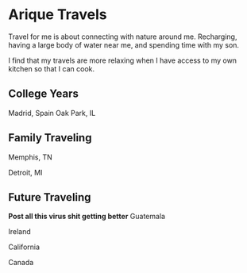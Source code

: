 # Arique Travels
Travel for me is about connecting with nature around me.  Recharging, having a large body of water near me, and spending time with my son.

I find that my travels are more relaxing when I have access to my own kitchen so that I can cook.

## College Years
Madrid, Spain
Oak Park, IL


## Family Traveling
Memphis, TN

Detroit, MI

## Future Traveling
**Post all this virus shit getting better**
Guatemala

Ireland

California

Canada
